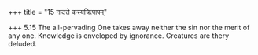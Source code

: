 +++
title = "15 नादत्ते कस्यचित्पापम्"

+++
5.15 The all-pervading One takes away neither the sin nor the merit of
any one. Knowledge is enveloped by ignorance. Creatures are thery
deluded.
